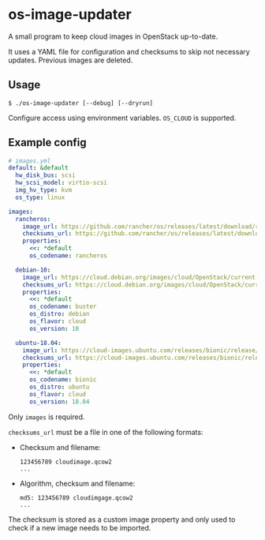 # os-image-updater

A small program to keep cloud images in OpenStack up-to-date.

It uses a YAML file for configuration and checksums to skip not necessary updates. Previous images are deleted.

## Usage

```
$ ./os-image-updater [--debug] [--dryrun]
```

Configure access using environment variables. `OS_CLOUD` is supported.

## Example config

```yml
# images.yml
default: &default
  hw_disk_bus: scsi
  hw_scsi_model: virtio-scsi
  img_hv_type: kvm
  os_type: linux

images:
  rancheros:
    image_url: https://github.com/rancher/os/releases/latest/download/rancheros-openstack.img
    checksums_url: https://github.com/rancher/os/releases/latest/download/checksums.txt
    properties:
      <<: *default
      os_codename: rancheros

  debian-10:
    image_url: https://cloud.debian.org/images/cloud/OpenStack/current-10/debian-10-openstack-amd64.qcow2
    checksums_url: https://cloud.debian.org/images/cloud/OpenStack/current-10/MD5SUMS
    properties:
      <<: *default
      os_codename: buster
      os_distro: debian
      os_flavor: cloud
      os_version: 10

  ubuntu-18.04:
    image_url: https://cloud-images.ubuntu.com/releases/bionic/release/ubuntu-18.04-server-cloudimg-amd64.img
    checksums_url: https://cloud-images.ubuntu.com/releases/bionic/release/MD5SUMS
    properties:
      <<: *default
      os_codename: bionic
      os_distro: ubuntu
      os_flavor: cloud
      os_version: 18.04
```

Only `images` is required.

`checksums_url` must be a file in one of the following formats:

* Checksum and filename:

      123456789 cloudimage.qcow2
      ...

* Algorithm, checksum and filename:

      md5: 123456789 cloudimgage.qcow2
      ...

The checksum is stored as a custom image property and only used to check if a new image needs to be imported.
